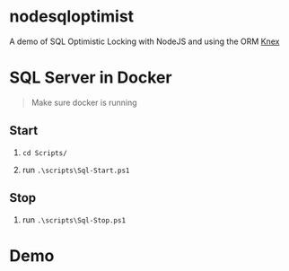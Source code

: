 # nodesqloptimist

A demo of SQL Optimistic Locking with NodeJS and using the ORM [Knex](https://knexjs.org/)

# SQL Server in Docker

> Make sure docker is running

## Start

1. `cd Scripts/`

2. run `.\scripts\Sql-Start.ps1`

## Stop

1. run `.\scripts\Sql-Stop.ps1`

# Demo
